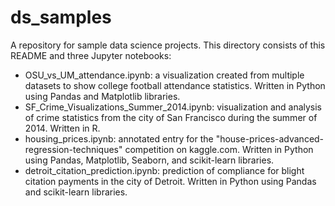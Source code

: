 # ds_samples
A repository for sample data science projects.  This directory consists of 
this README and three Jupyter notebooks:
  - OSU_vs_UM_attendance.ipynb:  a visualization created from multiple datasets 
	  to show college football attendance statistics.  Written in Python using 
		Pandas and Matplotlib libraries.
  - SF_Crime_Visualizations_Summer_2014.ipynb:  visualization and analysis of 
	  crime statistics from the city of San Francisco during the summer of 2014.  Written in R.
  - housing_prices.ipynb:  annotated entry for the 
	  "house-prices-advanced-regression-techniques" competition on kaggle.com.
    Written in Python using Pandas, Matplotlib, Seaborn, and scikit-learn libraries.
  - detroit_citation_prediction.ipynb:  prediction of compliance for blight
	  citation payments in the city of Detroit.  Written in Python using Pandas
		and scikit-learn libraries.
